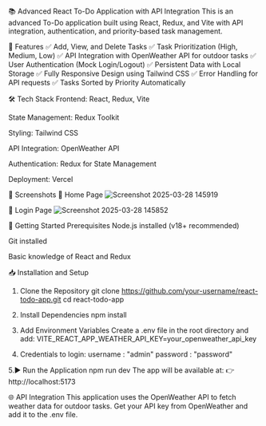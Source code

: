 📚 Advanced React To-Do Application with API Integration
This is an advanced To-Do application built using React, Redux, and Vite with API integration, authentication, and priority-based task management.

🎯 Features
✅ Add, View, and Delete Tasks
✅ Task Prioritization (High, Medium, Low)
✅ API Integration with OpenWeather API for outdoor tasks
✅ User Authentication (Mock Login/Logout)
✅ Persistent Data with Local Storage
✅ Fully Responsive Design using Tailwind CSS
✅ Error Handling for API requests
✅ Tasks Sorted by Priority Automatically

🛠️ Tech Stack
Frontend: React, Redux, Vite

State Management: Redux Toolkit

Styling: Tailwind CSS

API Integration: OpenWeather API

Authentication: Redux for State Management

Deployment: Vercel

📸 Screenshots
🎨 Home Page
![Screenshot 2025-03-28 145919](https://github.com/user-attachments/assets/94d96e05-219f-4628-9462-b708f9d40dfc)

🔐 Login Page
![Screenshot 2025-03-28 145852](https://github.com/user-attachments/assets/27970343-7057-4624-bc04-66550ec93e28)

🚀 Getting Started
Prerequisites
Node.js installed (v18+ recommended)

Git installed

Basic knowledge of React and Redux

📥 Installation and Setup

1. Clone the Repository
git clone https://github.com/your-username/react-todo-app.git
cd react-todo-app

2. Install Dependencies
npm install

3. Add Environment Variables
Create a .env file in the root directory and add:
VITE_REACT_APP_WEATHER_API_KEY=your_openweather_api_key

4. Credentials to login:
 username : "admin"
 password : "password"

5.▶️ Run the Application
npm run dev
The app will be available at:
👉 http://localhost:5173

🌐 API Integration
This application uses the OpenWeather API to fetch weather data for outdoor tasks.
Get your API key from OpenWeather and add it to the .env file.
